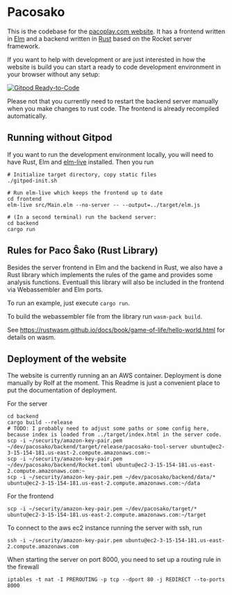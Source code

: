 # Pacosako

This is the codebase for the [pacoplay.com website](http://pacoplay.com). It has a frontend written in
[Elm](https://elm-lang.org) and a backend written in [Rust](https://rust-lang.org) based on the
Rocket server framework.

If you want to help with development or are just interested in how the
website is build you can start a ready to code development environment in
your browser without any setup:

[![Gitpod Ready-to-Code](https://img.shields.io/badge/Gitpod-Ready--to--Code-blue?logo=gitpod)](https://gitpod.io/#https://github.com/kreibaum/pacosako)

Please not that you currently need to restart the backend server manually when
you make changes to rust code. The frontend is already recompiled automatically.

## Running without Gitpod

If you want to run the development environment locally, you will need to have
Rust, Elm and [elm-live](https://elm-live.com) installed. Then you run

    # Initialize target directory, copy static files
    ./gitpod-init.sh

    # Run elm-live which keeps the frontend up to date
    cd frontend
    elm-live src/Main.elm --no-server -- --output=../target/elm.js

    # (In a second terminal) run the backend server:
    cd backend
    cargo run

## Rules for Paco Ŝako (Rust Library)

Besides the server frontend in Elm and the backend in Rust, we also have a Rust
library which implements the rules of the game and provides some analysis
functions. Eventuall this library will also be included in the frontend via
Webassembler and Elm ports.

To run an example, just execute `cargo run`.

To build the webassembler file from the library run `wasm-pack build`.

See https://rustwasm.github.io/docs/book/game-of-life/hello-world.html for details on wasm.

## Deployment of the website

The website is currently running an an AWS container. Deployment is done
manually by Rolf at the moment. This Readme is just a convenient place to put
the documentation of deployment.

For the server

    cd backend
    cargo build --release
    # TODO: I probably need to adjust some paths or some config here, because index is loaded from ../target/index.html in the server code.
    scp -i ~/security/amazon-key-pair.pem ~/dev/pacosako/backend/target/release/pacosako-tool-server ubuntu@ec2-3-15-154-181.us-east-2.compute.amazonaws.com:~
    scp -i ~/security/amazon-key-pair.pem ~/dev/pacosako/backend/Rocket.toml ubuntu@ec2-3-15-154-181.us-east-2.compute.amazonaws.com:~
    scp -i ~/security/amazon-key-pair.pem ~/dev/pacosako/backend/data/* ubuntu@ec2-3-15-154-181.us-east-2.compute.amazonaws.com:~/data

For the frontend

    scp -i ~/security/amazon-key-pair.pem ~/dev/pacosako/target/* ubuntu@ec2-3-15-154-181.us-east-2.compute.amazonaws.com:~/target

To connect to the aws ec2 instance running the server with ssh, run

    ssh -i ~/security/amazon-key-pair.pem ubuntu@ec2-3-15-154-181.us-east-2.compute.amazonaws.com

When starting the server on port 8000, you need to set up a routing rule in the firewall

    iptables -t nat -I PREROUTING -p tcp --dport 80 -j REDIRECT --to-ports 8000
